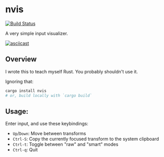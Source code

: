 nvis
====

[![Build Status](https://travis-ci.com/woodruffw/nvis.svg?branch=master)](https://travis-ci.com/woodruffw/nvis)

A very simple input visualizer.

[![asciicast](https://asciinema.org/a/259895.svg)](https://asciinema.org/a/259895)

## Overview

I wrote this to teach myself Rust. You probably shouldn't use it.

Ignoring that:

```bash
cargo install nvis
# or, build locally with `cargo build`
```

## Usage:

Enter input, and use these keybindings:

* `Up`/`Down`: Move between transforms
* `Ctrl-S`: Copy the currently focused transform to the system clipboard
* `Ctrl-t`: Toggle between "raw" and "smart" modes
* `Ctrl-q`: Quit
